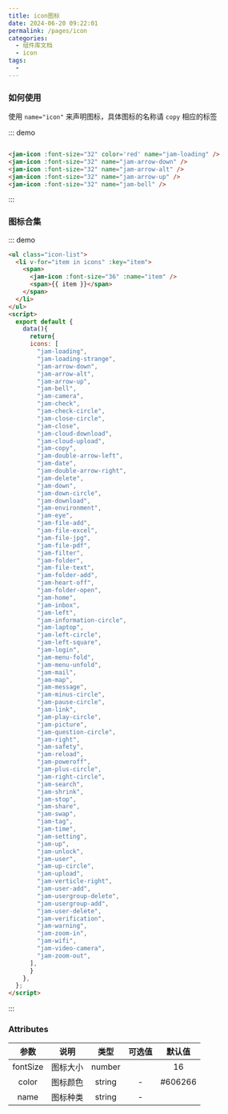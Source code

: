 ```yaml
---
title: icon图标
date: 2024-06-20 09:22:01
permalink: /pages/icon
categories:
  - 组件库文档
  - icon
tags:
  - 
---
```


### 如何使用
使用 ```name="icon"``` 来声明图标，具体图标的名称请 ```copy``` 相应的标签

::: demo
```html

<jam-icon :font-size="32" color='red' name="jam-loading" />
<jam-icon :font-size="32" name="jam-arrow-down" />
<jam-icon :font-size="32" name="jam-arrow-alt" />
<jam-icon :font-size="32" name="jam-arrow-up" />
<jam-icon :font-size="32" name="jam-bell" />

```
:::



### 图标合集

::: demo
```html
<ul class="icon-list">
  <li v-for="item in icons" :key="item">
    <span>
      <jam-icon :font-size="36" :name="item" />
      <span>{{ item }}</span>
    </span>
  </li>
</ul>
<script>
  export default {
    data(){
      return{
      icons: [
        "jam-loading",
        "jam-loading-strange",
        "jam-arrow-down",
        "jam-arrow-alt",
        "jam-arrow-up",
        "jam-bell",
        "jam-camera",
        "jam-check",
        "jam-check-circle",
        "jam-close-circle",
        "jam-close",
        "jam-cloud-download",
        "jam-cloud-upload",
        "jam-copy",
        "jam-double-arrow-left",
        "jam-date",
        "jam-double-arrow-right",
        "jam-delete",
        "jam-down",
        "jam-down-circle",
        "jam-download",
        "jam-environment",
        "jam-eye",
        "jam-file-add",
        "jam-file-excel",
        "jam-file-jpg",
        "jam-file-pdf",
        "jam-filter",
        "jam-folder",
        "jam-file-text",
        "jam-folder-add",
        "jam-heart-off",
        "jam-folder-open",
        "jam-home",
        "jam-inbox",
        "jam-left",
        "jam-information-circle",
        "jam-laptop",
        "jam-left-circle",
        "jam-left-square",
        "jam-login",
        "jam-menu-fold",
        "jam-menu-unfold",
        "jam-mail",
        "jam-map",
        "jam-message",
        "jam-minus-circle",
        "jam-pause-circle",
        "jam-link",
        "jam-play-circle",
        "jam-picture",
        "jam-question-circle",
        "jam-right",
        "jam-safety",
        "jam-reload",
        "jam-poweroff",
        "jam-plus-circle",
        "jam-right-circle",
        "jam-search",
        "jam-shrink",
        "jam-stop",
        "jam-share",
        "jam-swap",
        "jam-tag",
        "jam-time",
        "jam-setting",
        "jam-up",
        "jam-unlock",
        "jam-user",
        "jam-up-circle",
        "jam-upload",
        "jam-verticle-right",
        "jam-user-add",
        "jam-usergroup-delete",
        "jam-usergroup-add",
        "jam-user-delete",
        "jam-verification",
        "jam-warning",
        "jam-zoom-in",
        "jam-wifi",
        "jam-video-camera",
        "jam-zoom-out",
      ],
      }
    },
  };
</script>

```
:::

<style lang="scss">
.icon-list {
  display: flex;
  flex-wrap: wrap;
  li {
    width: 130px;
    height: 130px;
    border: 1px solid #eee;
    text-align: center;
    vertical-align: middle;
    list-style-type: none;
    > span {
      display: inline-block;
      vertical-align: middle;
      height: 100%;
      width: 100%;
      &:hover {
        > i {
          color: #5cb6ff !important;
        }
        > span {
          color: #5cb6ff;
        }
      }
      > i {
        display: block;
        height: 70px;
        display: flex;
        align-items: center;
        justify-content: center;
      }
      > span {
        display: inline-block;
        font-size: 14px;
        height: 60px;
        padding: 0 4px;
        color: rgb(153, 169, 191);
      }
    }
  }
}
</style>


###  Attributes
|   参数   |   说明   |  类型  | 可选值 | 默认值  |
| :------: | :------: | :----: | :----: | :-----: |
| fontSize | 图标大小 | number |        |   16    |
|  color   | 图标颜色 | string |   -    | #606266 |
|   name   | 图标种类 | string |   -    |         |